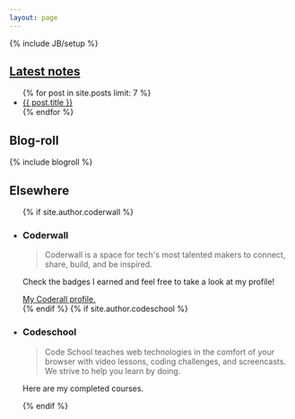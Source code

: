 ```yaml
---
layout: page
---
```

{% include JB/setup %}

<div class="row">
  <section class="col-sm-10 col-md-8" id="my-notes">
    <h2><a href="{{ BASE_PATH }}blog">Latest notes</a></h2>
    <ul class="fa-ul">
      {% for post in site.posts limit: 7 %}
        <li><i class="fa fa-li {% if post.category == 'post' %} fa-file-text{% else %} fa-paperclip {% endif %}"> </i><a href="{{ BASE_PATH }}{{ post.url }}" {% unless page.tags == empty %}data-toggle="tooltip" title="{% for item in post.tags %}{{ item | capitalize }} {% endfor %}" {% endunless %}>{{ post.title }}</a></li> 
      {% endfor %}
    </ul>
  </section>

  <section id="blog-roll" class="col-sm-2 col-md-4">
    <h2>Blog-roll</h2>
    {% include blogroll %}
  </section>

  <section class="col-sm-12" role="tabpanel">
    <h2>Elsewhere</h2>
    <ul class="nav nav-tabs" role="tablist">
      {% if site.author.coderwall %}
      <li id="proudify-coderwall" class="col-sm-12 col-md-6">
        <h3>Coderwall</h3>
        <blockquote>
          <p>Coderwall is a space for tech's most talented makers to connect, share, build, and be inspired.</p>
        </blockquote>
        <p>Check the badges I earned and feel free to take a look at my profile!</p>
        <a href="https://coderwall.com/miguelos" target="_blank">My Coderall profile.</a>
      </li>
      {% endif %}
      {% if site.author.codeschool %}
      <li id="proudify-codeschool" class="col-sm-12 col-md-6">
        <h3>Codeschool</h3>
        <blockquote>
          <p>Code School teaches web technologies in the comfort of your browser with video lessons, coding challenges, and screencasts. We strive to help you learn by doing.</p>
        </blockquote>
        <p>Here are my completed courses.</p>
      {% endif %}
    </ul>
  </section>

</div>
